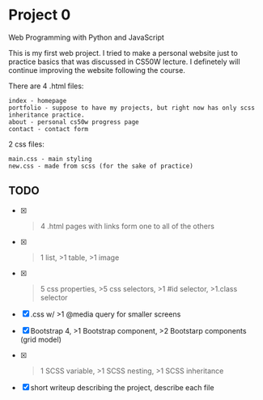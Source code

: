 # Project 0

Web Programming with Python and JavaScript

This is my first web project. I tried to make a personal website just to practice basics that was discussed in CS50W lecture.
I definetely will continue improving the website following the course.

There are 4 .html files:
	
	index - homepage
	portfolio - suppose to have my projects, but right now has only scss inheritance practice.
	about - personal cs50w progress page
	contact - contact form

2 css files:

	main.css - main styling
	new.css - made from scss (for the sake of practice)	

## TODO

- [x] >4 .html pages with links form one to all of the others
- [x] >1 list, >1 table, >1 image
- [x] >5 css properties, >5 css selectors, >1 #id selector, >1.class selector
- [x] .css w/ >1 @media query for smaller screens
- [x] Bootstrap 4, >1 Bootstrap component, >2 Bootstarp components (grid model)
- [x] >1 SCSS variable, >1 SCSS nesting, >1 SCSS inheritance
- [x] short writeup describing the project, describe each file


